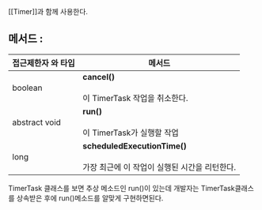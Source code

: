 [[Timer]]과 함께 사용한다.
## 메서드 :
| 접근제한자 와 타입 | 메서드                                                                            |
| ------------------ | --------------------------------------------------------------------------------- |
| boolean            | **cancel()**<br><br>이 TimerTask 작업을 취소한다.                                 |
| abstract void      | **run()**<br><br>이 TimerTask가 실행할 작업                                       |
| long               | **scheduledExecutionTime()**<br><br>가장 최근에 이 작업이 실행된 시간을 리턴한다. |

TimerTask 클래스를 보면 추상 메소드인 run()이 있는데 개발자는 TimerTask클래스를 상속받은 후에 run()메소드를 알맞게 구현하면된다.

